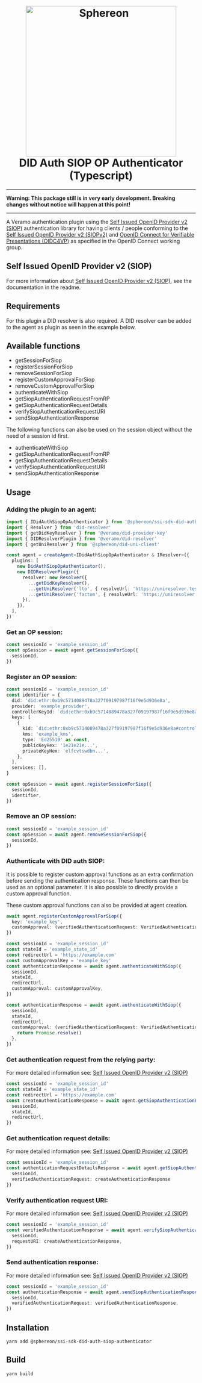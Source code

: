 <!--suppress HtmlDeprecatedAttribute -->
<h1 align="center">
  <br>
  <a href="https://www.sphereon.com"><img src="https://sphereon.com/content/themes/sphereon/assets/img/logo.svg" alt="Sphereon" width="400"></a>
  <br>DID Auth SIOP OP Authenticator (Typescript) 
  <br>
</h1>

---

**Warning: This package still is in very early development. Breaking changes without notice will happen at this point!**

---

A Veramo authentication plugin using the [Self Issued OpenID Provider v2 (SIOP)](https://github.com/Sphereon-Opensource/did-auth-siop) authentication library for having clients / people conforming to
the [Self Issued OpenID Provider v2 (SIOPv2)](https://openid.net/specs/openid-connect-self-issued-v2-1_0.html)
and [OpenID Connect for Verifiable Presentations (OIDC4VP)](https://openid.net/specs/openid-connect-4-verifiable-presentations-1_0.html)
as specified in the OpenID Connect working group.

## Self Issued OpenID Provider v2 (SIOP)

For more information about [Self Issued OpenID Provider v2 (SIOP)](https://github.com/Sphereon-Opensource/did-auth-siop#introduction), see the documentation in the readme.

## Requirements

For this plugin a DID resolver is also required. A DID resolver can be added to the agent as plugin as seen in the example below.

## Available functions

- getSessionForSiop
- registerSessionForSiop
- removeSessionForSiop
- registerCustomApprovalForSiop
- removeCustomApprovalForSiop
- authenticateWithSiop
- getSiopAuthenticationRequestFromRP
- getSiopAuthenticationRequestDetails
- verifySiopAuthenticationRequestURI
- sendSiopAuthenticationResponse

The following functions can also be used on the session object without the need of a session id first.

- authenticateWithSiop
- getSiopAuthenticationRequestFromRP
- getSiopAuthenticationRequestDetails
- verifySiopAuthenticationRequestURI
- sendSiopAuthenticationResponse

## Usage

### Adding the plugin to an agent:

```typescript
import { IDidAuthSiopOpAuthenticator } from '@sphereon/ssi-sdk-did-auth-siop-authenticator'
import { Resolver } from 'did-resolver'
import { getDidKeyResolver } from '@veramo/did-provider-key'
import { DIDResolverPlugin } from '@veramo/did-resolver'
import { getUniResolver } from '@sphereon/did-uni-client'

const agent = createAgent<IDidAuthSiopOpAuthenticator & IResolver>({
  plugins: [
    new DidAuthSiopOpAuthenticator(),
    new DIDResolverPlugin({
      resolver: new Resolver({
        ...getDidKeyResolver(),
        ...getUniResolver('lto', { resolveUrl: 'https://uniresolver.test.sphereon.io/1.0/identifiers' }),
        ...getUniResolver('factom', { resolveUrl: 'https://uniresolver.test.sphereon.io/1.0/identifiers' }),
      }),
    }),
  ],
})
```

### Get an OP session:

```typescript
const sessionId = 'example_session_id'
const opSession = await agent.getSessionForSiop({
  sessionId,
})
```

### Register an OP session:

```typescript
const sessionId = 'example_session_id'
const identifier = {
  did: 'did:ethr:0xb9c5714089478a327f09197987f16f9e5d936e8a',
  provider: 'example_provider',
  controllerKeyId: `did:ethr:0xb9c5714089478a327f09197987f16f9e5d936e8a#controller`,
  keys: [
    {
      kid: `did:ethr:0xb9c5714089478a327f09197987f16f9e5d936e8a#controller`,
      kms: 'example_kms',
      type: 'Ed25519' as const,
      publicKeyHex: '1e21e21e...',
      privateKeyHex: 'elfcvtswdbn...',
    },
  ],
  services: [],
}

const opSession = await agent.registerSessionForSiop({
  sessionId,
  identifier,
})
```

### Remove an OP session:

```typescript
const sessionId = 'example_session_id'
const opSession = await agent.removeSessionForSiop({
  sessionId,
})
```

### Authenticate with DID auth SIOP:

It is possible to register custom approval functions as an extra confirmation before sending the authentication response.
These functions can then be used as an optional parameter. It is also possible to directly provide a custom approval function.

These custom approval functions can also be provided at agent creation.

```typescript
await agent.registerCustomApprovalForSiop({
  key: 'example_key',
  customApproval: (verifiedAuthenticationRequest: VerifiedAuthenticationRequestWithJWT) => Promise.resolve(),
})
```

```typescript
const sessionId = 'example_session_id'
const stateId = 'example_state_id'
const redirectUrl = 'https://example.com'
const customApprovalKey = 'example_key'
const authenticationResponse = await agent.authenticateWithSiop({
  sessionId,
  stateId,
  redirectUrl,
  customApproval: customApprovalKey,
})
```

```typescript
const authenticationResponse = await agent.authenticateWithSiop({
  sessionId,
  stateId,
  redirectUrl,
  customApproval: (verifiedAuthenticationRequest: VerifiedAuthenticationRequestWithJWT) => {
    return Promise.resolve()
  },
})
```

### Get authentication request from the relying party:

For more detailed information see: [Self Issued OpenID Provider v2 (SIOP)](https://github.com/Sphereon-Opensource/did-auth-siop#rp-creates-the-authentication-request)

```typescript
const sessionId = 'example_session_id'
const stateId = 'example_state_id'
const redirectUrl = 'https://example.com'
const createAuthenticationResponse = await agent.getSiopAuthenticationRequestFromRP({
  sessionId,
  stateId,
  redirectUrl,
})
```

### Get authentication request details:

For more detailed information see: [Self Issued OpenID Provider v2 (SIOP)](https://github.com/Sphereon-Opensource/did-auth-siop#op-presentation-exchange)

```typescript
const sessionId = 'example_session_id'
const authenticationRequestDetailsResponse = await agent.getSiopAuthenticationRequestDetails({
  sessionId,
  verifiedAuthenticationRequest: createAuthenticationResponse
})
```

### Verify authentication request URI:

For more detailed information see: [Self Issued OpenID Provider v2 (SIOP)](https://github.com/Sphereon-Opensource/did-auth-siop#op-authentication-request-verification)

```typescript
const sessionId = 'example_session_id'
const verifiedAuthenticationResponse = await agent.verifySiopAuthenticationRequestURI({
  sessionId,
  requestURI: createAuthenticationResponse,
})
```

### Send authentication response:

For more detailed information see: [Self Issued OpenID Provider v2 (SIOP)](https://github.com/Sphereon-Opensource/did-auth-siop#op-creates-the-authentication-response-using-the-verified-request)

```typescript
const sessionId = 'example_session_id'
const authenticationResponse = await agent.sendSiopAuthenticationResponse({
  sessionId,
  verifiedAuthenticationRequest: verifiedAuthenticationResponse,
})
```

## Installation

```shell
yarn add @sphereon/ssi-sdk-did-auth-siop-authenticator
```

## Build

```shell
yarn build
```
